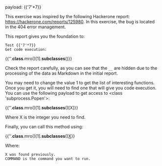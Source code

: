 payload: {{'7'*7}}


This exercise was inspired by the following Hackerone report: https://hackerone.com/reports/125980. In this exercise, the bug is located in the 404 error management.

This report gives you the foundation to:

    Test {{'7'*7}}
    Get code execution:

{{''.__class__.mro()[1].__subclasses__()}} 

Check the report carefully, as you can see that the `__` are hidden due to the processing of the data as Markdown in the initial report.

You may need to change the value 1 to get the list of interesting functions. Once you get it, you will need to find one that will give you code execution. You can use the following payload to get access to <class 'subprocess.Popen'>:

{{''.__class__.mro()[1].__subclasses__()[X]}}

Where X is the integer you need to find.

Finally, you can call this method using:

{{''.__class__.mro()[1].__subclasses__()[X](COMMAND)}}

Where:

    X was found previously.
    COMMAND is the command you want to run.
